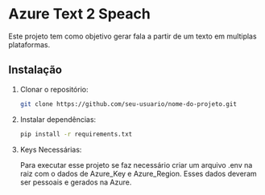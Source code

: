 # Azure Text 2 Speach

Este projeto tem como objetivo gerar fala a partir de um texto em multiplas plataformas.

## Instalação

1. Clonar o repositório:

    ```bash
    git clone https://github.com/seu-usuario/nome-do-projeto.git
    ```

2. Instalar dependências:

    ```bash
    pip install -r requirements.txt
    ```

3. Keys Necessárias:

    Para executar esse projeto se faz necessário criar um arquivo .env na raiz com o dados de Azure_Key e Azure_Region. Esses dados deveram ser pessoais e gerados na Azure.



